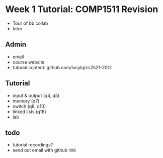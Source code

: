 # Week 1 Tutorial: COMP1511 Revision

- Tour of bb collab
- Intro

## Admin
- email
- course website
- tutorial content: github.com/lucylq/cs2521-20t2

## Tutorial
- input & output (q4, q5)
- memory (q7)
- switch (q8, q10)
- linked lists (q16)
- lab

## todo
- tutorial recordings?
- send out email with github link